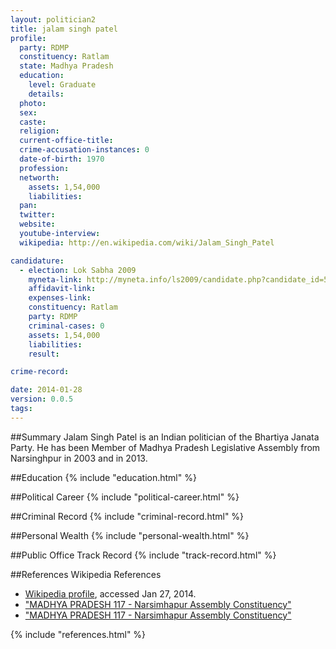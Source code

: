 ```yaml
---
layout: politician2
title: jalam singh patel
profile: 
  party: RDMP
  constituency: Ratlam
  state: Madhya Pradesh
  education: 
    level: Graduate
    details: 
  photo: 
  sex: 
  caste: 
  religion: 
  current-office-title: 
  crime-accusation-instances: 0
  date-of-birth: 1970
  profession: 
  networth: 
    assets: 1,54,000
    liabilities: 
  pan: 
  twitter: 
  website: 
  youtube-interview: 
  wikipedia: http://en.wikipedia.com/wiki/Jalam_Singh_Patel

candidature: 
  - election: Lok Sabha 2009
    myneta-link: http://myneta.info/ls2009/candidate.php?candidate_id=5242
    affidavit-link: 
    expenses-link: 
    constituency: Ratlam 
    party: RDMP
    criminal-cases: 0
    assets: 1,54,000
    liabilities: 
    result:  

crime-record: 

date: 2014-01-28
version: 0.0.5
tags: 
---
```

##Summary
Jalam Singh Patel is an Indian politician of the Bhartiya Janata Party. He has been Member of Madhya Pradesh Legislative Assembly from Narsinghpur in 2003 and in 2013.


##Education
{% include "education.html" %}


##Political Career
{% include "political-career.html" %}


##Criminal Record
{% include "criminal-record.html" %}


##Personal Wealth
{% include "personal-wealth.html" %}


##Public Office Track Record
{% include "track-record.html" %}


##References
Wikipedia References
- [Wikipedia profile]({{page.profile.wikipedia}}), accessed Jan 27, 2014.
- ["MADHYA PRADESH 117 - Narsimhapur Assembly Constituency"][wiki1]
- ["MADHYA PRADESH 117 - Narsimhapur Assembly Constituency"][wiki2]

[wiki1]: http://eci.nic.in/eci_main/electionanalysis/AE/S12/partycomp117.htm
[wiki2]: http://ibnlive.in.com/news/madhya-pradesh-assembly-elections-list-of-mlas/438501-37-64.html


{% include "references.html" %}